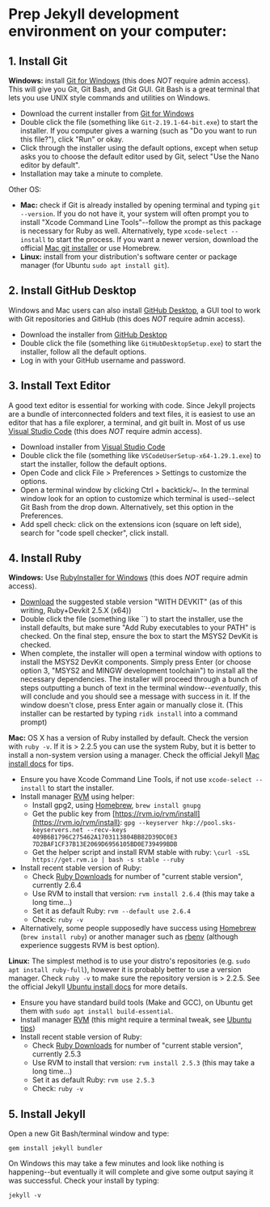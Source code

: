 # Prep Jekyll development environment on your computer:

## 1. Install Git 

**Windows:** install [Git for Windows](https://git-for-windows.github.io/) (this does *NOT* require admin access). 
This will give you Git, Git Bash, and Git GUI.
Git Bash is a great terminal that lets you use UNIX style commands and utilities on Windows.

- Download the current installer from [Git for Windows](https://git-for-windows.github.io/)
- Double click the file (something like `Git-2.19.1-64-bit.exe`) to start the installer. If you computer gives a warning (such as "Do you want to run this file?"), click "Run" or okay. 
- Click through the installer using the default options, except when setup asks you to choose the default editor used by Git, select "Use the Nano editor by default".
- Installation may take a minute to complete. 

Other OS:

- **Mac:** check if Git is already installed by opening terminal and typing `git --version`. If you do not have it, your system will often prompt you to install "Xcode Command Line Tools"--follow the prompt as this package is necessary for Ruby as well. Alternatively, type `xcode-select --install` to start the process. If you want a newer version, download the official [Mac git installer](https://git-scm.com/downloads) or use Homebrew.
- **Linux:** install from your distribution's software center or package manager (for Ubuntu `sudo apt install git`).

## 2. Install GitHub Desktop

Windows and Mac users can also install [GitHub Desktop](https://desktop.github.com/), a GUI tool to work with Git repositories and GitHub (this does *NOT* require admin access).

- Download the installer from [GitHub Desktop](https://desktop.github.com/)
- Double click the file (something like `GitHubDesktopSetup.exe`) to start the installer, follow all the default options.
- Log in with your GitHub username and password.

## 3. Install Text Editor

A good text editor is essential for working with code. 
Since Jekyll projects are a bundle of interconnected folders and text files, it is easiest to use an editor that has a file explorer, a terminal, and git built in.
Most of us use [Visual Studio Code](https://code.visualstudio.com/) (this does *NOT* require admin access).

- Download installer from [Visual Studio Code](https://code.visualstudio.com/)
- Double click the file (something like `VSCodeUserSetup-x64-1.29.1.exe`) to start the installer, follow the default options.
- Open Code and click File > Preferences > Settings to customize the options. 
- Open a terminal window by clicking Ctrl + backtick/~. In the terminal window look for an option to customize which terminal is used--select Git Bash from the drop down. Alternatively, set this option in the Preferences.
- Add spell check: click on the extensions icon (square on left side), search for "code spell checker", click install.

## 4. Install Ruby 

**Windows:** Use [RubyInstaller for Windows](https://rubyinstaller.org/) (this does *NOT* require admin access). 

- [Download](https://rubyinstaller.org/downloads/) the suggested stable version "WITH DEVKIT" (as of this writing, Ruby+Devkit 2.5.X (x64))
- Double click the file (something like ``) to start the installer, use the install defaults, but make sure "Add Ruby executables to your PATH" is checked. On the final step, ensure the box to start the MSYS2 DevKit is checked.
- When complete, the installer will open a terminal window with options to install the MSYS2 DevKit components. Simply press Enter (or choose option 3, "MSYS2 and MINGW development toolchain") to install all the necessary dependencies. The installer will proceed through a bunch of steps outputting a bunch of text in the terminal window--*eventually*, this will conclude and you should see a message with success in it. If the window doesn't close, press Enter again or manually close it. (This installer can be restarted by typing `ridk install` into a command prompt)

**Mac:** OS X has a version of Ruby installed by default. Check the version with `ruby -v`. If it is > 2.2.5 you can use the system Ruby, but it is better to install a non-system version using a manager. Check the official Jekyll [Mac install docs](https://jekyllrb.com/docs/installation/macos/) for tips. 

- Ensure you have Xcode Command Line Tools, if not use `xcode-select --install` to start the installer.
- Install manager [RVM](https://rvm.io/) using helper:
    - Install gpg2, using [Homebrew](https://brew.sh/), `brew install gnupg`
    - Get the public key from [https://rvm.io/rvm/install](https://rvm.io/rvm/install): `gpg --keyserver hkp://pool.sks-keyservers.net --recv-keys 409B6B1796C275462A1703113804BB82D39DC0E3 7D2BAF1CF37B13E2069D6956105BD0E739499BDB`
    - Get the helper script and install RVM stable with ruby: `\curl -sSL https://get.rvm.io | bash -s stable --ruby`
- Install recent stable version of Ruby:
    - Check [Ruby Downloads](https://www.ruby-lang.org/en/downloads/) for number of "current stable version", currently 2.6.4
    - Use RVM to install that version: `rvm install 2.6.4` (this may take a long time...)
    - Set it as default Ruby: `rvm --default use 2.6.4`
    - Check: `ruby -v`
- Alternatively, some people supposedly have success using [Homebrew](https://brew.sh/) (`brew install ruby`) or another manager such as [rbenv](https://github.com/rbenv/rbenv) (although experience suggests RVM is best option).

**Linux:** The simplest method is to use your distro's repositories (e.g. `sudo apt install ruby-full`), however it is probably better to use a version manager. Check `ruby -v` to make sure the repository version is > 2.2.5. See the official Jekyll [Ubuntu install docs](https://jekyllrb.com/docs/installation/ubuntu/) for more details.

- Ensure you have standard build tools (Make and GCC), on Ubuntu get them with `sudo apt install build-essential`.
- Install manager [RVM](https://rvm.io/) (this might require a terminal tweak, see [Ubuntu tips](https://evanwill.github.io/_drafts/notes/ruby-notes.html))
- Install recent stable version of Ruby:
    - Check [Ruby Downloads](https://www.ruby-lang.org/en/downloads/) for number of "current stable version", currently 2.5.3
    - Use RVM to install that version: `rvm install 2.5.3` (this may take a long time...)
    - Set it as default Ruby: `rvm use 2.5.3`
    - Check: `ruby -v`

## 5. Install Jekyll 

Open a new Git Bash/terminal window and type:

`gem install jekyll bundler`

On Windows this may take a few minutes and look like nothing is happening--but eventually it will complete and give some output saying it was successful.
Check your install by typing:

`jekyll -v`
